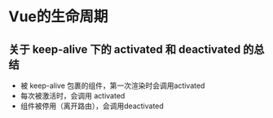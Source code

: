 # Vue的生命周期

## 关于 keep-alive 下的 activated 和 deactivated 的总结

- 被 keep-alive 包裹的组件，第一次渲染时会调用activated
- 每次被激活时，会调用 activated
- 组件被停用（离开路由），会调用deactivated
